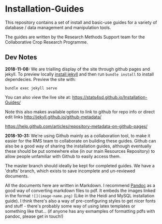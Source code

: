 # Installation-Guides

This repository contains a set of install and basic-use guides for a variety of database / data management and manipulation tools.

The guides are written by the Research Methods Support team for the Collaborative Crop Research Programme.

## Dev Notes

**2018-11-08:** We are trialling display of the site through github pages and jekyll. To preview locally [install jekyll](https://jekyllrb.com/docs/installation) and then run `bundle install` to install dependecies. Preview the site with:

```
bundle exec jekyll serve

```

You can also view the live site at: https://stats4sd.github.io/Installation-Guides/

Note this also makes available option to link to github for repo info or direct edit links
http://jekyll.github.io/github-metadata/

https://help.github.com/articles/repository-metadata-on-github-pages/

**2018-10-31:** We're using Github mainly as a collaboration tool, to make it easier for the RMS team to collaborate on building these guides. Github can also be a good way of sharing the installation guides, although eventually these should be put somewhere else (in our main Resources Repository) to allow people unfamiliar with Github to easily access them.

The master branch should ideally be kept for completed guides. We have a 'drafts' branch, which exists to save incomplete and un-reviewed documents.

All the documents here are written in Markdown. I recommend [Pandoc](https://pandoc.org/) as a good way of converting markdown files to pdf. It embeds the images linked in the format `![](image-name.png)` (Like in the Heidi and MySQL installation guide). I think there's also a way of pre-configuring styles to get nicer fonts and stuff - there's probably some way of using latex templates or something like that... (if anyone has any exmamples of formatting pdfs with pandoc, please get in touch!)
